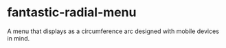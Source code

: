 fantastic-radial-menu
=====================

A menu that displays as a circumference arc designed with mobile devices in mind.
